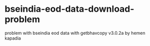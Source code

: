 # bseindia-eod-data-download-problem
problem with bseindia eod data with getbhavcopy v3.0.2a  by hemen kapadia
